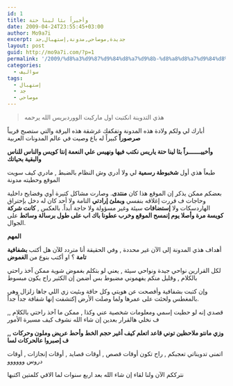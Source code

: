```yaml
---
id: 1
title: وأخيراً بئا لينا حتة
date: 2009-04-24T23:55:45+03:00
author: Mo9a7i
excerpt: جديدة,موصاحي,مدونة,إستهبال,جد
layout: post
guid: http://mo9a7i.com/?p=1
permalink: '/2009/%d8%a3%d9%87%d9%84%d8%a7%d9%8b-%d8%a8%d8%a7%d9%84%d8%b9%d8%a7%d9%84%d9%85/'
categories:
  - سواليف
tags:
  - إستهبال
  - جد
  - موصاحي
---
```


> هذي التدوينة انكتبت اول ماركبت الووردبريس الله يرحمه

أبارك لي ولكم ولادة هذه المدونة وتفكفك غرشقة هذه اليرقة والتي ستصبح قريباً **صرصوراً** كبيراً له باع وصيت في عالم المدونات العربية

**وأخييـــــــراً بئا لينا حتة ياريس نكتب فيها ونهيس علي النعمة إنتا كويس والناس للناس والبقية بحياتك**

طبعاً هذي أول **شخبوطة رسمية** لي ولا أدري وش النظام بالضبط , مادري كيف سويت الموقع وحطيته مدونة

بعضكم ممكن يذكر إن الموقع هذا كان **منتدى**. وصارت مشاكل كتيرة أوي وفضايح داخلية وحاجات ف قررت إغلاقه بنفسي **وبملئ إرادتي** التامة ولا أحد كان له دخل بإحتراق الهاردسكات ولا **إستضافات** سيئة وغير مسؤولة ولا حاجة أبداً. بالعكس , **كانت شركة كويسة مرة وأصلا يوم إنمسح الموقع وخرب عطونا باك اب على طول برسالة وسائط** على الجوال.

**المهم**

أهداف هذي المدونة إلى الآن غير محددة , وفي الحقيقة أنا متردد للآن هل أكتب **بشفافية تامة** ؟ او أكتب بنوع من **الغموض**

لكل القرارين نواحي جيدة ونواحي سيئة , يعني لو بتكلم بغموض شوية ممكن آخذ راحتي بالكلام , وقليل منكم يفهموني مضبوط بس أضمن إن الكثير راح يكون مبسوط

وإن كتبت بشفافية وأفصحت عن هويتي وكل حاقة وبئيت زي اللي جاها زلزال وهي بالمغطس ولحئت على عمرها ولما وصلت الأرض إكتشفت إنها شفافة جداً جداً.

قصدي إنه لو حطيت إسمي ومعلومات شخصية عني وكذا , ممكن ما آخذ راحتي بالكلام ,, ف نخلي هالقرار بعدين إن شاء الله نشوف كيف مسيرة الأمور

**وزي مانتو ملاحظين توني قاعد اتعلم كيف أغير حجم الخط وأحط عريض وملون وحركات ,, ف إصبروا عالحركات لسا**



اتمنى تدويناتي تعجبكم , راح تكون أوقات قصص , أوقات قصايد , أوقات إنجازات , أوقات دروس وووووو

نترككم الآن ولنا لقاء إن شاء الله بعد اربع سنوات لما الاقي كلمتين اكتبها